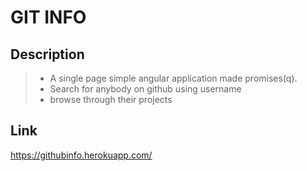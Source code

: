 
# GIT INFO

## Description
> - A single page simple angular application made promises(q). 
> - Search for anybody on github using username
> - browse through their projects

## Link
https://githubinfo.herokuapp.com/
